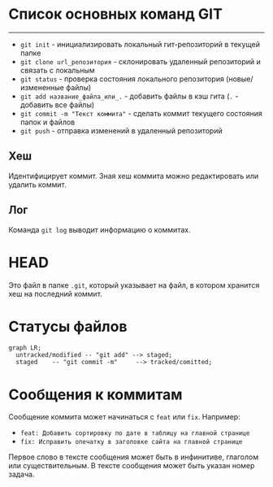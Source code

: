 # Список основных команд GIT

---

- ```git init``` - инициализировать локальный гит-репозиторий в текущей папке
- ```git clone url_репозитория``` - склонировать удаленный репозиторий и связать с локальным
- ```git status``` - проверка состояния локального репозитория (новые/измененные файлы)
- ```git add название_файла_или_.``` - добавить файлы в кэш гита (```.``` - добавить все файлы)
- ```git commit -m "Текст коммита"``` - сделать коммит текущего состояния папок и файлов
- ```git push``` - отправка изменений в удаленный репозиторий


## Хеш
Идентифицирует коммит. Зная хеш коммита можно редактировать или удалить коммит.

## Лог
Команда ```git log``` выводит информацию о коммитах.

# HEAD
Это файл в папке ```.git```, который указывает на файл, в котором хранится хеш на последний коммит.

# Статусы файлов

```mermaid 
graph LR;
  untracked/modified -- "git add" --> staged;
  staged    -- "git commit -m"     --> tracked/comitted;
``` 

# Сообщения к коммитам

Сообщение коммита может начинаться с ```feat``` или ```fix```. Например:
- ```feat: Добавить сортировку по дате в таблицу на главной странице```
- ```fix: Исправить опечатку в заголовке сайта на главной странице```

Первое слово в тексте сообщения может быть в инфинитиве, глаголом или существительным. В тексте сообщения может быть указан номер задача.
